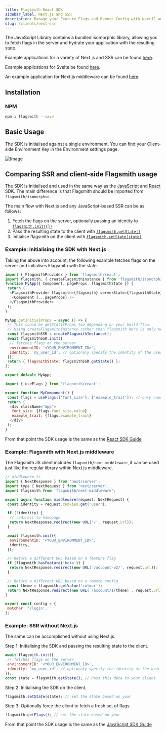 ```yaml
---
title: Flagsmith React SDK
sidebar_label: Next.js and SSR
description: Manage your Feature Flags and Remote Config with NextJS and SSR.
slug: /clients/next-ssr
---
```


The JavaScript Library contains a bundled isomorphic library, allowing you to fetch flags in the server and hydrate your
application with the resulting state.

Example applications for a variety of Next.js and SSR can be found
[here](https://github.com/flagsmith/flagsmith-js-examples/tree/main/nextjs).

Example applications for Svelte be found [here](https://github.com/flagsmith/flagsmith-js-examples/tree/main/svelte).

An example application for Next.js middleware can be found
[here](https://github.com/flagsmith/flagsmith-js-examples/tree/main/nextjs-middleware).

## Installation

### NPM

```bash
npm i flagsmith --save
```

## Basic Usage

The SDK is initialised against a single environment. You can find your Client-side Environment Key in the Environment
settings page.

![Image](/img/api-key.png)

## Comparing SSR and client-side Flagsmith usage

The SDK is initialised and used in the same way as the [JavaScript](/clients/javascript) and [React](/clients/react)
SDK. The main difference is that Flagsmith should be imported from `flagsmith/isomorphic`.

The main flow with Next.js and any JavaScript-based SSR can be as follows:

1. Fetch the flags on the server, optionally passing an identity to
   [`flagsmith.init({})`](/clients/javascript#initialisation-options)
2. Pass the resulting state to the client with [`flagsmith.getState()`](/clients/javascript#available-functions)
3. Initialise flagsmith on the client with [`flagsmith.setState(state)`](/clients/javascript#available-functions)

### Example: Initialising the SDK with Next.js

Taking the above into account, the following example fetches flags on the server and initialises Flagsmith with the
state.

```javascript
import { FlagsmithProvider } from 'flagsmith/react';
import flagsmith, { createFlagsmithInstance } from 'flagsmith/isomorphic';
function MyApp({ Component, pageProps, flagsmithState }) {
 return (
  <FlagsmithProvider flagsmith={flagsmith} serverState={flagsmithState}>
   <Component {...pageProps} />
  </FlagsmithProvider>
 );
}

MyApp.getInitialProps = async () => {
 // This could be getStaticProps too depending on your build flow.
 // Using createFlagsmithInstance rather than flagsmith here is only necessary if your servers allow for concurrent requests to getInitialProps.
 const flagsmithSSR = createFlagsmithInstance();
 await flagsmithSSR.init({
  // fetches flags on the server
  environmentID: '<YOUR_ENVIRONMENT_ID>',
  identity: 'my_user_id', // optionaly specify the identity of the user to get their specific flags
 });
 return { flagsmithState: flagsmithSSR.getState() };
};

export default MyApp;
```

```javascript
import { useFlags } from 'flagsmith/react';

export function MyComponent() {
 const flags = useFlags(['font_size'], ['example_trait']); // only causes re-render if specified flag values / traits change
 return (
  <div className="App">
   font_size: {flags.font_size.value}
   example_trait: {flags.example_trait}
  </div>
 );
}
```

From that point the SDK usage is the same as the [React SDK Guide](/clients/react)

### Example: Flagsmith with Next.js middleware

The Flagsmith JS client includes `flagsmith/next-middleware`, it can be used just like the regular library within
Next.js middleware.

```javascript
// middleware.ts
import { NextResponse } from 'next/server';
import type { NextRequest } from 'next/server';
import flagsmith from 'flagsmith/next-middleware';

export async function middleware(request: NextRequest) {
 const identity = request.cookies.get('user');

 if (!identity) {
  // redirect to homepage
  return NextResponse.redirect(new URL('/', request.url));
 }

 await flagsmith.init({
  environmentID: '<YOUR_ENVIRONMENT_ID>',
  identity,
 });

 // Return a different URL based on a feature flag
 if (flagsmith.hasFeature('beta')) {
  return NextResponse.redirect(new URL(`/account-v2/`, request.url));
 }

 // Return a different URL based on a remote config
 const theme = flagsmith.getValue('colour');
 return NextResponse.redirect(new URL(`/account/${theme}`, request.url));
}

export const config = {
 matcher: '/login',
};
```

### Example: SSR without Next.js

The same can be accomplished without using Next.js.

Step 1: Initialising the SDK and passing the resulting state to the client.

```javascript
await flagsmith.init({
 // fetches flags on the server
 environmentID: '<YOUR_ENVIRONMENT_ID>',
 identity: 'my_user_id', // optionaly specify the identity of the user to get their specific flags
});
const state = flagsmith.getState(); // Pass this data to your client
```

Step 2: Initialising the SDK on the client.

```javascript
flagsmith.setState(state); // set the state based on your
```

Step 3: Optionally force the client to fetch a fresh set of flags

```javascript
flagsmith.getFlags(); // set the state based on your
```

From that point the SDK usage is the same as the [JavaScript SDK Guide](/clients/javascript)
